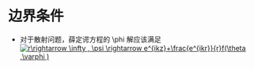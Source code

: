 # 边界条件
* 对于散射问题，薛定谔方程的 \phi 解应该满足
<a href="https://www.codecogs.com/eqnedit.php?latex=r\rightarrow&space;\infty&space;,&space;\psi&space;\rightarrow&space;e^{ikz}&plus;\frac{e^{ikr}}{r}f(\theta&space;,\varphi&space;)" target="_blank"><img src="https://latex.codecogs.com/gif.latex?r\rightarrow&space;\infty&space;,&space;\psi&space;\rightarrow&space;e^{ikz}&plus;\frac{e^{ikr}}{r}f(\theta&space;,\varphi&space;)" title="r\rightarrow \infty , \psi \rightarrow e^{ikz}+\frac{e^{ikr}}{r}f(\theta ,\varphi )" /></a>


